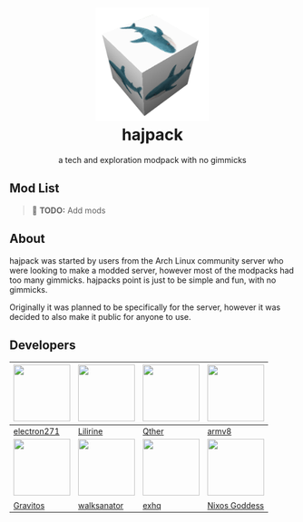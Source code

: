 <h1 align="center">
    <img src="assets/hajpacktransparent.png" alt="hajpack logo" width="200"><br>
	hajpack
</h3>
<div align="center">
    a tech and exploration modpack with no gimmicks
</div>

## Mod List
> 📝 **TODO:** Add mods

## About
hajpack was started by users from the Arch Linux community server who were looking to make a modded server, however most of the modpacks had too many gimmicks. hajpacks point is just to be simple and fun, with no gimmicks.


Originally it was planned to be specifically for the server, however it was decided to also make it public for anyone to use.

## Developers
| <img src="https://github.com/electron271.png" width="100" height="100">    | <img src="https://cdn.discordapp.com/avatars/217586226146967552/48df7fe66db8c2230632e6196fbbfdcf.png?size=1024" width="100" height="100"> | <img src="https://github.com/altqther.png" width="100" height="100"> | <img src="https://github.com/armv8-a.png" width="100" height="100">       |
|----------------------------------------------------------------------------|-------------------------------------------------------------------------------------------------------------------------------------------|----------------------------------------------------------------------|---------------------------------------------------------------------------|
| [electron271](https://github.com/electron271)                              | [Lilirine](https://github.com/RPMYT)                                                                                                      | [Qther](https://github.com/altqther)                                 | [armv8](https://github.com/armv8-a)                                       |
| <img src="https://github.com/gaussandhisgun.png" width="100" height="100"> | <img src="https://github.com/walksanatora.png" width="100" height="100">                                                                  | <img src="https://github.com/exhq.png" width="100" height="100">     | <img src="https://github.com/nixos-goddess.png" width="100" height="100"> |
| [Gravitos](https://github.com/gaussandhisgun)                              | [walksanator](https://github.com/walksanatora)                                                                                            | [exhq](https://github.com/exhq)                                      | [Nixos Goddess](https://github.com/nixos-goddess)                         |
